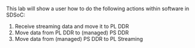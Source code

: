 This lab will show a user how to do the following actions within software in SDSoC:

1. Receive streaming data and move it to PL DDR
2. Move data from PL DDR to (managed) PS DDR
3. Move data from (managed) PS DDR to PL Streaming

 

